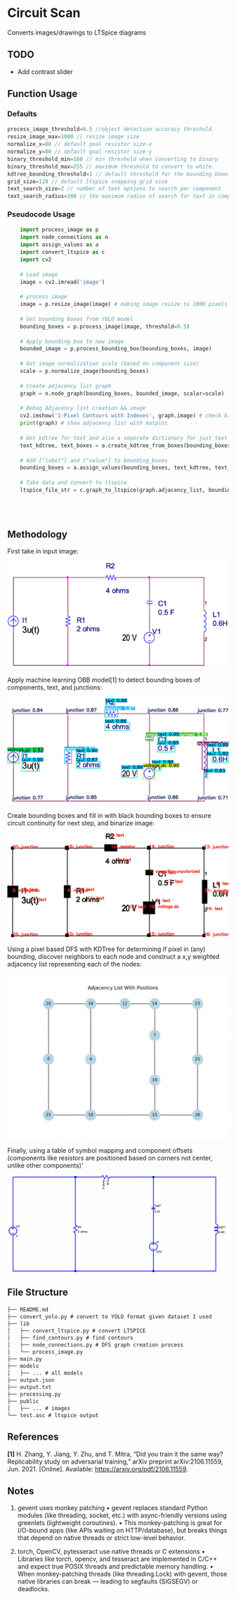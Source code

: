 # Circuit Scan

Converts images/drawings to LTSpice diagrams 

## TODO
- Add contrast slider

## Function Usage

### Defaults

```c++
process_image_threshold=0.5 //object detection accuracy threshold
resize_image_max=1000 // resize image size
normalize_x=80 // default goal resistor size-x
normalize_y=80 // default goal resistor size-y
binary_threshold_min=160 // min threshold when converting to binary
binary_threshold_max=255 // maximum threshold to convert to white
kdtree_bounding_threshold=1 // default threshold for the bounding boxes when calculating the kdtree
grid_size=128 // default ltspice snapping grid size
text_search_size=2 // number of text options to search per component
text_search_radius=300 // the maximum radius of search for text in components
```

### Pseudocode Usage

```python
    import process_image as p
    import node_connections as n
    import assign_values as a
    import convert_ltspice as c
    import cv2

    # Load image
    image = cv2.imread('image')

    # process image
    image = p.resize_image(image) # making image resize to 1000 pixels

    # Get bounding boxes from YOLO model
    bounding_boxes = p.process_image(image, threshold=0.5) 

    # Apply bounding box to new image
    bounded_image = p.process_bounding_box(bounding_boxes, image)

    # Get image normalization scale (based on component size)
    scale = p.normalize_image(bounding_boxes)

    # Create adjacency list graph
    graph = n.node_graph(bounding_boxes, bounded_image, scalar=scale)

    # Debug Adjacency list creation && image
    cv2.imshow('1-Pixel Contours with Indexes', graph.image) # check binary thresholds
    print(graph) # show adjacency list with matplot

    # Get kdtree for text and also a seperate dictionary for just text 
    text_kdtree, text_boxes = a.create_kdtree_from_boxes(bounding_boxes, graph.image)

    # Add ["label"] and ["value"] to bounding_boxes
    bounding_boxes = a.assign_values(bounding_boxes, text_kdtree, text_boxes)
    
    # Take data and convert to ltspice 
    ltspice_file_str = c.graph_to_ltspice(graph.adjacency_list, bounding_boxes, image)





```
## Methodology

First take in input image:

![Example Input](./public/documentations1.png?raw=true "Input Image")

Apply machine learning OBB model[1] to detect bounding boxes of components, text, and junctions:

![ML output](./public/documentations2.png?raw=true "ML Output")

Create bounding boxes and fill in with black bounding boxes to ensure circuit continuity for next step, and binarize image:

![Bounding Box](./public/documentations3.png?raw=true "Bounding Box")

Using a pixel based DFS with KDTree for determining if pixel in (any) bounding, discover neighbors to each node and construct a x,y weighted adjacency list representing each of the nodes:

![Adjacency List](./public/documentations4.png?raw=true "Adjacency List")

Finally, using a table of symbol mapping and component offsets (components like resistors are positioned based on corners not center, unlike other components)'

![LTspice](./public/documentations5.png?raw=true "LTspice")

## File Structure 
```
├── README.md
├── convert_yolo.py # convert to YOLO format given dataset I used
├── lib
│   ├── convert_ltspice.py # convert LTSPICE
│   ├── find_contours.py # find contours
│   ├── node_connections.py # DFS graph creation process
│   └── process_image.py
├── main.py
├── models
│   ├── ... # all models
├── output.json
├── output.txt
├── processing.py
├── public
│   ├── ... # images
└── test.asc # ltspice output
```

## References

**[1]** H. Zhang, Y. Jiang, Y. Zhu, and T. Mitra, “Did you train it the same way? Replicability study on adversarial training,” arXiv preprint arXiv:2106.11559, Jun. 2021. [Online]. Available: https://arxiv.org/pdf/2106.11559.

## Notes

1. gevent uses monkey patching
	•	gevent replaces standard Python modules (like threading, socket, etc.) with async-friendly versions using greenlets (lightweight coroutines).
	•	This monkey-patching is great for I/O-bound apps (like APIs waiting on HTTP/database), but breaks things that depend on native threads or strict low-level behavior.

 2. torch, OpenCV, pytesseract use native threads or C extensions
	•	Libraries like torch, opencv, and tesseract are implemented in C/C++ and expect true POSIX threads and predictable memory handling.
	•	When monkey-patching threads (like threading.Lock) with gevent, those native libraries can break — leading to segfaults (SIGSEGV) or deadlocks.